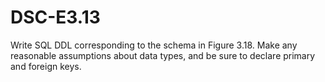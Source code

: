 # DSC-E3.13



Write SQL DDL corresponding to the schema in Figure 3.18.
Make any reasonable assumptions about data types, and be sure to declare primary and foreign keys.